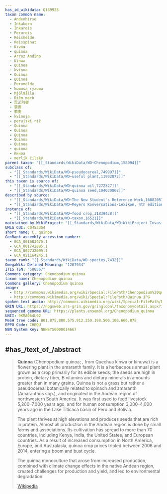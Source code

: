 ```yaml
---
has_id_wikidata: Q139925
taxon common name:
  - Andenhirse
  - Inkakorn
  - Inkareis
  - Perureis
  - Reismelde
  - Reisspinat
  - Κινόα
  - quinoa
  - Arroz Andino
  - Kinwa
  - Quínoa
  - kvinoa
  - Quinoa
  - Quinoa
  - Perumelde
  - komosa ryżowa
  - Mjölmålla
  - Diêm mạch
  - 昆诺阿藜
  - 藜麥
  - 藜麦
  - kvinoja
  - perujski riž
  - Quinua
  - Quinoa
  - Quinoa
  - Quinoa
  - Quinoa
  - quinoa
  - Киноа
  - merlík čilský
parent taxon: "[[_Standards/WikiData/WD~Chenopodium,158094]]"
subclass of:
  - "[[_Standards/WikiData/WD~pseudocereal,749997]]"
  - "[[_Standards/WikiData/WD~useful plant,11992872]]"
this taxon is source of:
  - "[[_Standards/WikiData/WD~quinoa oil,7272327]]"
  - "[[_Standards/WikiData/WD~quinoa seed,104030862]]"
described by source:
  - "[[_Standards/WikiData/WD~The New Student's Reference Work,16082057]]"
  - "[[_Standards/WikiData/WD~Meyers Konversations-Lexikon, 4th edition (1885–1890),19219752]]"
instance of:
  - "[[_Standards/WikiData/WD~food crop,31839438]]"
  - "[[_Standards/WikiData/WD~taxon,16521]]"
maintained by WikiProject: "[[_Standards/WikiData/WD~WikiProject Invasion Biology,56241615]]"
UMLS CUI: C0453354
short name: C. quinoa
GenBank assembly accession number:
  - GCA_001683475.1
  - GCA_001742885.1
  - GCA_002732095.1
  - GCA_021164245.1
taxon rank: "[[_Standards/WikiData/WD~species,7432]]"
OmegaWiki Defined Meaning: "1207934"
ITIS TSN: "506567"
Commons category: Chenopodium quinoa
taxon name: Chenopodium quinoa
Commons gallery: Chenopodium quinoa
image:
  - http://commons.wikimedia.org/wiki/Special:FilePath/Chenopodium%20quinoa0.jpg
  - http://commons.wikimedia.org/wiki/Special:FilePath/Quinua.JPG
spoken text audio: http://commons.wikimedia.org/wiki/Special:FilePath/Nl-Quinoa%20%28Chenopodium%20quinoa%29-article.ogg
GRIN URL: https://npgsweb.ars-grin.gov/gringlobal/taxonomydetail.aspx?id=10194
sequenced genome URL: https://plants.ensembl.org/Chenopodium_quinoa
UNII: 9KMA964L92
MeSH tree code: B01.875.800.575.912.250.198.500.100.666.875
EPPO Code: CHEQU
NBN System Key: NBNSYS0000014667
---
```



## #has_/text_of_/abstract 

> **Quinoa** (Chenopodium quinoa; , from Quechua kinwa or kinuwa) is a flowering plant in the amaranth family. It is a herbaceous annual plant grown as a crop primarily for its edible seeds; the seeds are high in protein, dietary fiber, B vitamins and dietary minerals in amounts greater than in many grains. Quinoa is not a grass but rather a pseudocereal botanically related to spinach and amaranth (Amaranthus spp.), and originated in the Andean region of northwestern South America. It was first used to feed livestock 5,200–7,000 years ago, and for human consumption 3,000–4,000 years ago in the Lake Titicaca basin of Peru and Bolivia.
>
> The plant thrives at high elevations and produces seeds that are rich in protein. Almost all production in the Andean region is done by small farms and associations. Its cultivation has spread to more than 70 countries, including Kenya, India, the United States, and European countries. As a result of increased consumption in North America, Europe, and Australasia, quinoa crop prices tripled between 2006 and 2014, entering a boom and bust cycle.
>
> The quinoa monoculture that arose from increased production, combined with climate change effects in the native Andean region, created challenges for production and yield, and led to environmental degradation.
>
> [Wikipedia](https://en.wikipedia.org/wiki/Quinoa)

